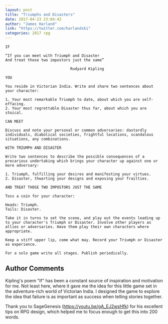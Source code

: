 ```yaml
---
layout: post
title: "Triumphs and Disasters"
date: 2017-04-23 23:04:42
author: "James Harland"
link: "https://twitter.com/harlandski"
categories: 2017 rpg
---
```

```
IF

“If you can meet with Triumph and Disaster
And treat those two impostors just the same”

                             Rudyard Kipling

YOU

You reside in Victorian India. Write and share two sentences about your character:

1. Your most remarkable Triumph to date, about which you are self-effacing.
2. Your most regrettable Disaster thus far, about which you are stoical.

CAN MEET

Discuss and note your personal or common adversaries: dastardly individuals, diabolical societies, frightful locations, scandalous situations, any combinations.

WITH TRIUMPH AND DISASTER

Write two sentences to describe the possible consequences of a precarious undertaking which brings your character up against one or more adversary:

1. Triumph, fulfilling your desires and manifesting your virtues.
2. Disaster, thwarting your designs and exposing your frailties.

AND TREAT THOSE TWO IMPOSTORS JUST THE SAME

Toss a coin for your character:

Heads: Triumph.
Tails: Disaster.

Take it in turns to set the scene, and play out the events leading up to your character's Triumph or Disaster. Involve other players as allies or adversaries. Have them play their own characters where appropriate.

Keep a stiff upper lip, come what may. Record your Triumph or Disaster as experience.

For a solo game write all stages. Publish periodically.
```
## Author Comments 

Kipling's poem "If" has been a constant source of inspiration and motivation for me. Not least here, where it gave me the idea for this little game set in the adventure-rich world of Victorian India. I designed the game to explore the idea that failure is as important as success when telling stories together. 

Thank you to SageGenesis (https://youtu.be/gA_EJ2wsHfk) for his excellent tips on RPG design, which helped me to focus enough to get this into 200 words.
